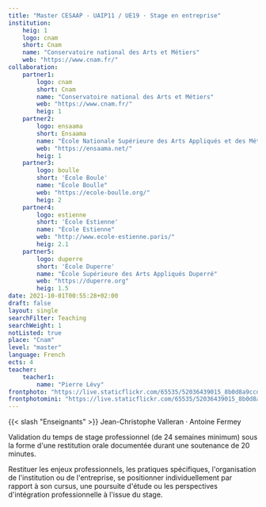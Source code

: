 ```yaml
---
title: "Master CESAAP - UAIP11 / UE19 · Stage en entreprise"
institution:
    heig: 1
    logo: cnam
    short: Cnam
    name: "Conservatoire national des Arts et Métiers"
    web: "https://www.cnam.fr/"
collaboration:
    partner1:
        logo: cnam
        short: Cnam
        name: "Conservatoire national des Arts et Métiers"
        web: "https://www.cnam.fr/"
        heig: 1
    partner2:
        logo: ensaama
        short: Ensaama
        name: "École Nationale Supérieure des Arts Appliqués et des Métiers d’Art"
        web: "https://ensaama.net/"
        heig: 1
    partner3:
        logo: boulle
        short: 'École Boule'
        name: "École Boulle"
        web: "https://ecole-boulle.org/"
        heig: 2
    partner4:
        logo: estienne
        short: 'École Estienne'
        name: "École Estienne"
        web: "http://www.ecole-estienne.paris/"
        heig: 2.1
    partner5:
        logo: duperre
        short: 'École Duperre'
        name: "École Supérieure des Arts Appliqués Duperré"
        web: "https://duperre.org"
        heig: 1.5
date: 2021-10-01T00:55:28+02:00
draft: false
layout: single
searchFilter: Teaching
searchWeight: 1
notListed: true
place: "Cnam"
level: "master"
language: French
ects: 4
teacher:
    teacher1:
        name: "Pierre Lévy"
frontphoto: "https://live.staticflickr.com/65535/52036439015_8b0d8a9ccd.jpg"
frontphotomini: "https://live.staticflickr.com/65535/52036439015_8b0d8a9ccd_m.jpg"
---
```


{{< slash "Enseignants" >}} Jean-Christophe Valleran · Antoine Fermey

Validation du temps de stage professionnel (de 24 semaines minimum) sous la forme d'une restitution orale documentée
durant une soutenance de 20 minutes.

Restituer les enjeux professionnels, les pratiques spécifiques, l'organisation de l'institution ou de
l'entreprise, se positionner individuellement par rapport à son cursus, une poursuite d'étude ou
les perspectives d'intégration professionnelle à l'issue du stage.